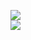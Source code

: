 [![](https://img.shields.io/badge/Made%20With-Github%20Spray-lightgrey.svg?style=for-the-badge&logo=github)](https://github.com/Annihil/github-spray#1382)  
[![](https://i.imgur.com/2DrTn0Z.gif)](https://github.com/Annihil/github-spray)